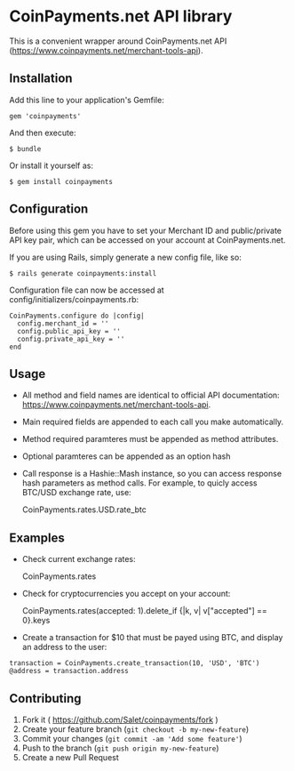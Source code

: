 # CoinPayments.net API library

This is a convenient wrapper around CoinPayments.net API (https://www.coinpayments.net/merchant-tools-api).

## Installation

Add this line to your application's Gemfile:

    gem 'coinpayments'

And then execute:

    $ bundle

Or install it yourself as:

    $ gem install coinpayments

## Configuration

Before using this gem you have to set your Merchant ID and public/private API key pair, which can be accessed on your account at CoinPayments.net.

If you are using Rails, simply generate a new config file, like so:

    $ rails generate coinpayments:install

Configuration file can now be accessed at config/initializers/coinpayments.rb:

```
CoinPayments.configure do |config|
  config.merchant_id = ''
  config.public_api_key = ''
  config.private_api_key = ''
end
```

## Usage

- All method and field names are identical to official API documentation: https://www.coinpayments.net/merchant-tools-api.
- Main required fields are appended to each call you make automatically.
- Method required paramteres must be appended as method attributes.
- Optional paramteres can be appended as an option hash
- Call response is a Hashie::Mash instance, so you can access response hash parameters as method calls. For example, to quicly access BTC/USD exchange rate, use:

    CoinPayments.rates.USD.rate_btc

## Examples

- Check current exchange rates:

    CoinPayments.rates

- Check for cryptocurrencies you accept on  your account:

    CoinPayments.rates(accepted: 1).delete_if {|k, v| v["accepted"] == 0}.keys

- Create a transaction for $10 that must be payed using BTC, and display an address to the user:

```
transaction = CoinPayments.create_transaction(10, 'USD', 'BTC')
@address = transaction.address
```

## Contributing

1. Fork it ( https://github.com/Salet/coinpayments/fork )
2. Create your feature branch (`git checkout -b my-new-feature`)
3. Commit your changes (`git commit -am 'Add some feature'`)
4. Push to the branch (`git push origin my-new-feature`)
5. Create a new Pull Request
